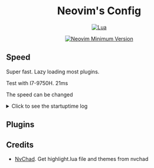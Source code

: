 <h1 align="center">Neovim's Config</h1>

<div align="center">

[![Lua](https://img.shields.io/badge/Made%20with%20Lua-blueviolet.svg?style=for-the-badge&logo=lua)](https://lua.org)

</div>

<div align="center">

[![Neovim Minimum Version](https://img.shields.io/badge/Neovim-0.6.1-blueviolet.svg?style=flat-square&logo=Neovim&logoColor=white)](https://github.com/neovim/neovim)

</div>

## Speed

Super fast. Lazy loading most plugins.

Test with I7-9750H. 21ms

The speed can be changed

<details>

<summary>Click to see the startuptime log</summary>

```text
times in msec
 clock   self+sourced   self:  sourced script
 clock   elapsed:              other lines

000.029  000.029: --- NVIM STARTING ---
000.800  000.771: locale set
000.979  000.179: inits 1
000.987  000.008: window checked
003.196  002.209: parsing arguments
003.266  000.070: expanding arguments
003.280  000.015: inits 2
003.574  000.294: init highlight
003.575  000.001: waiting for UI
004.075  000.500: done waiting for UI
004.082  000.007: init screen for UI
004.092  000.011: init default mappings
004.155  000.063: init default autocommands
004.195  000.009  000.009: sourcing /usr/share/nvim/archlinux.vim
004.198  000.028  000.019: sourcing /etc/xdg/nvim/sysinit.vim
006.558  000.057  000.057: sourcing /usr/share/nvim/runtime/syntax/synload.vim
006.616  000.172  000.116: sourcing /usr/share/nvim/runtime/syntax/syntax.vim
012.935  008.723  008.551: sourcing /home/newbee/.config/nvim/init.lua
012.941  000.035: sourcing vimrc file(s)
012.982  000.016  000.016: sourcing /home/newbee/.local/share/nvim/site/pack/packer/start/filetype.nvim/filetype.vim
013.018  000.009  000.009: sourcing /usr/share/nvim/runtime/filetype.vim
013.079  000.023  000.023: sourcing /usr/share/nvim/runtime/ftplugin.vim
013.135  000.019  000.019: sourcing /usr/share/nvim/runtime/indent.vim
013.487  000.010  000.010: sourcing /usr/share/nvim/runtime/plugin/gzip.vim
013.505  000.007  000.007: sourcing /usr/share/nvim/runtime/plugin/health.vim
013.539  000.024  000.024: sourcing /usr/share/nvim/runtime/plugin/man.vim
013.557  000.009  000.009: sourcing /usr/share/nvim/runtime/plugin/matchit.vim
013.576  000.009  000.009: sourcing /usr/share/nvim/runtime/plugin/matchparen.vim
013.596  000.012  000.012: sourcing /usr/share/nvim/runtime/plugin/netrwPlugin.vim
013.696  000.007  000.007: sourcing /home/newbee/.local/share/nvim/rplugin.vim
013.701  000.096  000.089: sourcing /usr/share/nvim/runtime/plugin/rplugin.vim
013.747  000.037  000.037: sourcing /usr/share/nvim/runtime/plugin/shada.vim
013.776  000.017  000.017: sourcing /usr/share/nvim/runtime/plugin/spellfile.vim
013.797  000.010  000.010: sourcing /usr/share/nvim/runtime/plugin/tarPlugin.vim
013.813  000.007  000.007: sourcing /usr/share/nvim/runtime/plugin/tohtml.vim
013.836  000.013  000.013: sourcing /usr/share/nvim/runtime/plugin/tutor.vim
013.857  000.011  000.011: sourcing /usr/share/nvim/runtime/plugin/zipPlugin.vim
014.260  000.343  000.343: sourcing /usr/share/vim/vimfiles/plugin/fzf.vim
014.326  000.039  000.039: sourcing /usr/share/vim/vimfiles/plugin/redact_pass.vim
014.479  000.828: loading rtp plugins
014.677  000.048  000.048: sourcing /home/newbee/.local/share/nvim/site/pack/packer/start/galaxyline.nvim/plugin/galaxyline.lua
014.770  000.024  000.024: sourcing /home/newbee/.local/share/nvim/site/pack/packer/start/nvim-web-devicons/plugin/nvim-web-devicons.vim
014.861  000.022  000.022: sourcing /home/newbee/.local/share/nvim/site/pack/packer/start/plenary.nvim/plugin/plenary.vim
014.945  000.018  000.018: sourcing /home/newbee/.local/share/nvim/site/pack/packer/start/vim-crystal/plugin/crystal.vim
015.024  000.433: loading packages
015.303  000.279: loading after plugins
015.313  000.011: inits 3
016.004  000.691: reading ShaDa
017.450  001.446: opening buffers
017.678  000.228: BufEnter autocommands
017.680  000.002: editing files in windows
019.230  001.550: VimEnter autocommands
019.251  000.021: UIEnter autocommands
019.460  000.147  000.147: sourcing /usr/share/nvim/runtime/autoload/provider/clipboard.vim
019.465  000.068: before starting main loop
021.430  001.965: first screen update
021.432  000.002: --- NVIM STARTED ---
```
</details>

## Plugins

## Credits

- [NvChad](https://github.com/NvChad/NvChad). Get highlight.lua file and themes from nvchad
